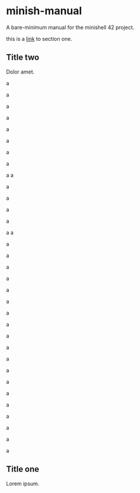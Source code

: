 # minish-manual
A bare-minimum manual for the minishell 42 project.

this is a [link](#title-one) to section one. 

## Title two
Dolor amet.

a

a

a

a

a

a

a

a

a
a

a

a

a

a

a
a

a

a

a

a

a


a

a

a

a

a

a

a

a

a

a

a

a

a

a


## Title one
Lorem ipsum.
